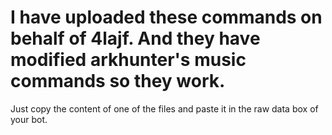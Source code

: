 # I have uploaded these commands on behalf of 4lajf. And they have modified arkhunter's music commands so they work.

Just copy the content of one of the files and paste it in the raw data box of your bot.
